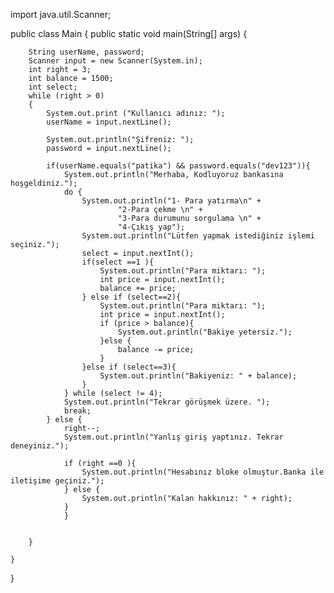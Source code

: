 import java.util.Scanner;

public class Main {
    public static void main(String[] args) {

        String userName, password;
        Scanner input = new Scanner(System.in);
        int right = 3;
        int balance = 1500;
        int select;
        while (right > 0)
        {
            System.out.print ("Kullanıcı adınız: ");
            userName = input.nextLine();

            System.out.println("Şifreniz: ");
            password = input.nextLine();

            if(userName.equals("patika") && password.equals("dev123")){
                System.out.println("Merhaba, Kodluyoruz bankasına hoşgeldiniz.");
                do {
                    System.out.println("1- Para yatırma\n" +
                            "2-Para çekme \n" +
                            "3-Para durumunu sorgulama \n" +
                            "4-Çıkış yap");
                    System.out.println("Lütfen yapmak istediğiniz işlemi seçiniz.");
                    select = input.nextInt();
                    if(select ==1 ){
                        System.out.println("Para miktarı: ");
                        int price = input.nextInt();
                        balance += price;
                    } else if (select==2){
                        System.out.println("Para miktarı: ");
                        int price = input.nextInt();
                        if (price > balance){
                            System.out.println("Bakiye yetersiz.");
                        }else {
                            balance -= price;
                        }
                    }else if (select==3){
                        System.out.println("Bakiyeniz: " + balance);
                    }
                } while (select != 4);
                System.out.println("Tekrar görüşmek üzere. ");
                break;
            } else {
                right--;
                System.out.println("Yanlış giriş yaptınız. Tekrar deneyiniz.");

                if (right ==0 ){
                    System.out.println("Hesabınız bloke olmuştur.Banka ile iletişime geçiniz.");
                } else {
                    System.out.println("Kalan hakkınız: " + right);
                }
                }


        }

    }
}
